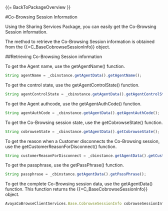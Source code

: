{{= BackToPackageOverview }}

#Co-Browsing Session Information

Using the Sharing Services Package, you can easily get the Co-Browsing Session information.

The method to retrieve the Co-Browsing Session information is obtained from the {{=C_BaseCobrowseSessionInfo}} object.

##Retrieving Co-Browsing Session information

To get the Agent name, use the getAgentName() function.

```javascript
String agentName = _cbinstance.getAgentData().getAgentName();
```

To get the control state, use the getAgentControlState() function.

```javascript
String agentControlState = _cbinstance.getAgentData().getAgentControlState();
```

To get the Agent authcode, use the getAgentAuthCode() function.

```javascript
String agentAuthCode = _cbinstance.getAgentData().getAgentAuthCode();
```

To get the Co-Browsing session state, use the getCobrowseState() function.

```javascript
String cobrowseState = _cbinstance.getAgentData().getCobrowseState();
```

To get the reason when a Customer disconnects the Co-Browsing session, use the getCustomerReasonForDisconnect() function.

```javascript
String customerReasonForDisconnect = _cbinstance.getAgentData().getCustomerReasonForDisconnect();
```

To get the passphrase, use the getPassPhrase() function.

```javascript
String passphrase = _cbinstance.getAgentData().getPassPhrase();
```

To get the complete Co-Browsing session data, use the getAgentData() function. This function returns the {{=C_BaseCobrowseSessionInfo}} object.

```javascript
AvayaCoBrowseClientServices.Base.CobrowseSessionInfo cobrowseSessionInfo = _cbinstance.getAgentData();
```